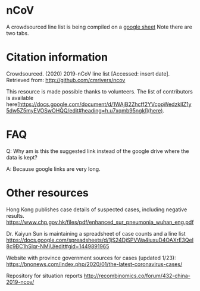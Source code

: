 # nCoV

A crowdsourced line list is being compiled on a [google sheet](https://docs.google.com/spreadsheets/d/1lA1Q73U6PhWMmnuZlTfooYjKKQsYUn7x5NrL1Oxi8vw/edit#gid=0) Note there are two tabs.

# Citation information

Crowdsourced. (2020) 2019-nCoV line list [Accessed: insert date]. Retrieved from: http://github.com/cmrivers/ncov

This resource is made possible thanks to volunteers. The list of contributors is available here[https://docs.google.com/document/d/1WAjB2Zhcff2YVcppWedzkIlZ1y5dw5Z5myEVOSwOHQQ/edit#heading=h.u7xqmb95ngkl](here).

# FAQ 

Q: Why am is this the suggested link instead of the google drive where the data is kept?

A: Because google links are very long.

# Other resources

Hong Kong publishes case details of suspected cases, including negative results.
https://www.chp.gov.hk/files/pdf/enhanced_sur_pneumonia_wuhan_eng.pdf

Dr. Kaiyun Sun is maintaining a spreadsheet of case counts and a line list
https://docs.google.com/spreadsheets/d/1jS24DjSPVWa4iuxuD4OAXrE3QeI8c9BC1hSlqr-NMiU/edit#gid=1449891965

Website with province government sources for cases (updated 1/23): 
https://bnonews.com/index.php/2020/01/the-latest-coronavirus-cases/

Repository for situation reports
http://recombinomics.co/forum/432-china-2019-ncov/
